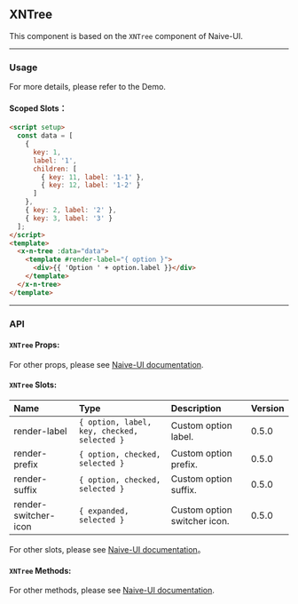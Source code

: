 ﻿## XNTree

This component is based on the `XNTree` component of Naive-UI.

---

### Usage

For more details, please refer to the Demo.

#### Scoped Slots：

```html
<script setup>
  const data = [
    {
      key: 1,
      label: '1',
      children: [
        { key: 11, label: '1-1' },
        { key: 12, label: '1-2' }
      ]
    },
    { key: 2, label: '2' },
    { key: 3, label: '3' }
  ];
</script>
<template>
  <x-n-tree :data="data">
    <template #render-label="{ option }">
      <div>{{ 'Option ' + option.label }}</div>
    </template>
  </x-n-tree>
</template>
```

---

### API

#### `XNTree` Props:

For other props, please see [Naive-UI documentation](https://www.naiveui.com/en-US/os-theme/components/tree#Tree-Props).

#### `XNTree` Slots:

| Name                 | Type                                        | Description                  | Version |
| :------------------- | :------------------------------------------ | :--------------------------- | :------ |
| render-label         | `{ option, label, key, checked, selected }` | Custom option label.         | 0.5.0   |
| render-prefix        | `{ option, checked, selected }`             | Custom option prefix.        | 0.5.0   |
| render-suffix        | `{ option, checked, selected }`             | Custom option suffix.        | 0.5.0   |
| render-switcher-icon | `{ expanded, selected }`                    | Custom option switcher icon. | 0.5.0   |

For other slots, please see [Naive-UI documentation](https://www.naiveui.com/en-US/os-theme/components/tree#Tree-Slots)。

#### `XNTree` Methods:

For other methods, please see [Naive-UI documentation](https://www.naiveui.com/en-US/os-theme/components/tree#Tree-Methods).
